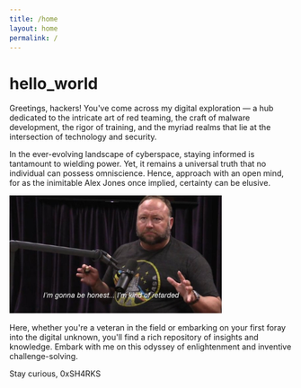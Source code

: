 ```yaml
---
title: /home
layout: home
permalink: /
---
```


# hello_world

Greetings, hackers! You've come across my digital exploration — a hub dedicated to the intricate art of red teaming, the craft of malware development, the rigor of training, and the myriad realms that lie at the intersection of technology and security.

In the ever-evolving landscape of cyberspace, staying informed is tantamount to wielding power. Yet, it remains a universal truth that no individual can possess omniscience. Hence, approach with an open mind, for as the inimitable Alex Jones once implied, certainty can be elusive.

<img src="assets/alex-jones.png" alt="alex jones saying" width="75%"/>

Here, whether you're a veteran in the field or embarking on your first foray into the digital unknown, you'll find a rich repository of insights and knowledge. Embark with me on this odyssey of enlightenment and inventive challenge-solving.

Stay curious,
0xSH4RKS
